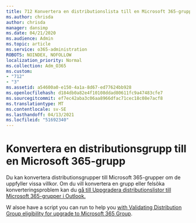 ```yaml
---
title: 712 Konvertera en distributionslista till en Microsoft 365-grupp
ms.author: chrisda
author: chrisda
manager: dansimp
ms.date: 04/21/2020
ms.audience: Admin
ms.topic: article
ms.service: o365-administration
ROBOTS: NOINDEX, NOFOLLOW
localization_priority: Normal
ms.collection: Adm_O365
ms.custom:
- "712"
- "3"
ms.assetid: a54600a0-e150-4a1a-8d67-ed77624bb928
ms.openlocfilehash: d184db0a82e4f10108ddad80611fc9a47483cfe7
ms.sourcegitcommit: ef7ec42aba3c06aa8966dfac71cec18c08e7acf8
ms.translationtype: MT
ms.contentlocale: sv-SE
ms.lasthandoff: 04/13/2021
ms.locfileid: "51692340"
---
```

# <a name="convert-a-distribution-group-to-a-microsoft-365-group"></a>Konvertera en distributionsgrupp till en Microsoft 365-grupp

Du kan konvertera distributionsgrupper till Microsoft 365-grupper om de uppfyller vissa villkor. Om du vill konvertera en grupp eller felsöka konverteringsproblem kan du [gå till Uppgradera distributionslistor till Microsoft 365-grupper i Outlook.](https://docs.microsoft.com/microsoft-365/admin/manage/upgrade-distribution-lists)

W alsoe have a script you can run to help you [with Validating Distribution Group eligibility for upgrade to Microsoft 365 Group](https://aka.ms/DLToM365Group).